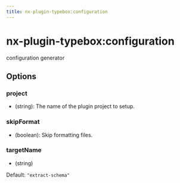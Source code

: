 ```yaml
---
title: nx-plugin-typebox:configuration
---
```


# nx-plugin-typebox:configuration

configuration generator

## Options

### <span className="required">project</span>

- (string): The name of the plugin project to setup.

### <span className="required">skipFormat</span>

- (boolean): Skip formatting files.

### <span className="required">targetName</span>

- (string)

Default: `"extract-schema"`
